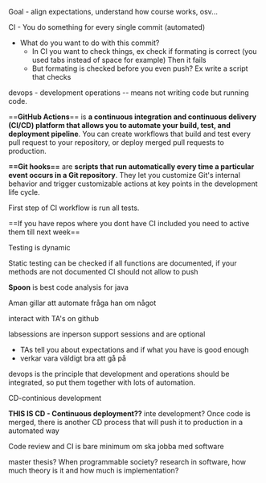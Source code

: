 Goal - align expectations, understand how course works, osv...

CI - You do something for every single commit (automated)
- What do you want to do with this commit?
	- In CI you want to check things, ex check if formating is correct (you used tabs instead of space for example) Then it fails
	- But formating is checked before you even push? Ex write a script that checks

devops - development operations -- means not writing code but running code.

==**GitHub Actions**== is **a continuous integration and continuous delivery (CI/CD) platform that allows you to automate your build, test, and deployment pipeline**. You can create workflows that build and test every pull request to your repository, or deploy merged pull requests to production.

**==Git hooks==**  are **scripts that run automatically every time a particular event occurs in a Git repository**. They let you customize Git's internal behavior and trigger customizable actions at key points in the development life cycle.

First step of CI workflow is run all tests.

==If you have repos where you dont have CI included you need to active them till next week==

Testing is dynamic

Static testing can be checked if all functions are documented, if your methods are not documented CI should not allow to push

**Spoon** is best code analysis for java

Aman gillar att automate fråga han om något

interact with TA's on github

labsessions are inperson support sessions and are optional
- TAs tell you about expectations and if what you have is good enough
- verkar vara väldigt bra att gå på

devops is the principle that development and operations should be integrated, so put them together with lots of automation.

CD-continious development

**THIS IS CD - Continuous deployment??** inte development?
Once code is merged, there is another CD process that will push it to production in a automated way

Code review and CI is bare minimum om ska jobba med software








master thesis?
When programmable society?
research in software, how much theory is it and how much is implementation?










































